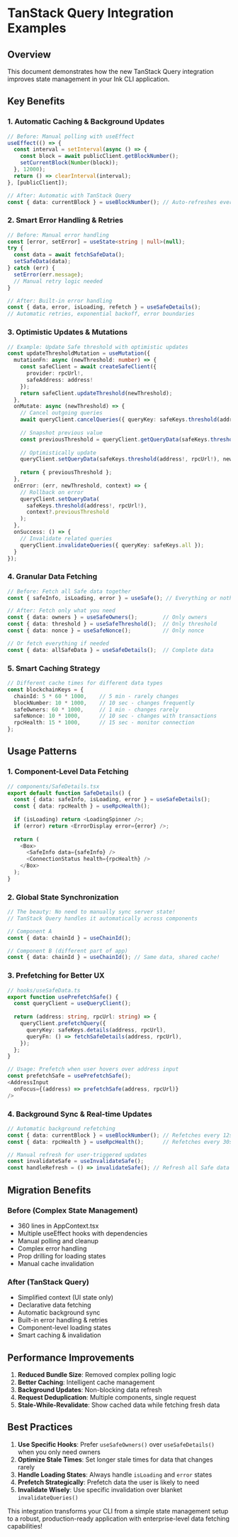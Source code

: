 # TanStack Query Integration Examples

## Overview

This document demonstrates how the new TanStack Query integration improves state management in your Ink CLI application.

## Key Benefits

### 1. **Automatic Caching & Background Updates**
```typescript
// Before: Manual polling with useEffect
useEffect(() => {
  const interval = setInterval(async () => {
    const block = await publicClient.getBlockNumber();
    setCurrentBlock(Number(block));
  }, 12000);
  return () => clearInterval(interval);
}, [publicClient]);

// After: Automatic with TanStack Query
const { data: currentBlock } = useBlockNumber(); // Auto-refreshes every 12s
```

### 2. **Smart Error Handling & Retries**
```typescript
// Before: Manual error handling
const [error, setError] = useState<string | null>(null);
try {
  const data = await fetchSafeData();
  setSafeData(data);
} catch (err) {
  setError(err.message);
  // Manual retry logic needed
}

// After: Built-in error handling
const { data, error, isLoading, refetch } = useSafeDetails();
// Automatic retries, exponential backoff, error boundaries
```

### 3. **Optimistic Updates & Mutations**
```typescript
// Example: Update Safe threshold with optimistic updates
const updateThresholdMutation = useMutation({
  mutationFn: async (newThreshold: number) => {
    const safeClient = await createSafeClient({
      provider: rpcUrl!,
      safeAddress: address!
    });
    return safeClient.updateThreshold(newThreshold);
  },
  onMutate: async (newThreshold) => {
    // Cancel outgoing queries
    await queryClient.cancelQueries({ queryKey: safeKeys.threshold(address!, rpcUrl!) });
    
    // Snapshot previous value
    const previousThreshold = queryClient.getQueryData(safeKeys.threshold(address!, rpcUrl!));
    
    // Optimistically update
    queryClient.setQueryData(safeKeys.threshold(address!, rpcUrl!), newThreshold);
    
    return { previousThreshold };
  },
  onError: (err, newThreshold, context) => {
    // Rollback on error
    queryClient.setQueryData(
      safeKeys.threshold(address!, rpcUrl!), 
      context?.previousThreshold
    );
  },
  onSuccess: () => {
    // Invalidate related queries
    queryClient.invalidateQueries({ queryKey: safeKeys.all });
  }
});
```

### 4. **Granular Data Fetching**
```typescript
// Before: Fetch all Safe data together
const { safeInfo, isLoading, error } = useSafe(); // Everything or nothing

// After: Fetch only what you need
const { data: owners } = useSafeOwners();        // Only owners
const { data: threshold } = useSafeThreshold();  // Only threshold  
const { data: nonce } = useSafeNonce();          // Only nonce

// Or fetch everything if needed
const { data: allSafeData } = useSafeDetails();  // Complete data
```

### 5. **Smart Caching Strategy**
```typescript
// Different cache times for different data types
const blockchainKeys = {
  chainId: 5 * 60 * 1000,    // 5 min - rarely changes
  blockNumber: 10 * 1000,    // 10 sec - changes frequently  
  safeOwners: 60 * 1000,     // 1 min - changes rarely
  safeNonce: 10 * 1000,      // 10 sec - changes with transactions
  rpcHealth: 15 * 1000,      // 15 sec - monitor connection
};
```

## Usage Patterns

### 1. **Component-Level Data Fetching**
```typescript
// components/SafeDetails.tsx
export default function SafeDetails() {
  const { data: safeInfo, isLoading, error } = useSafeDetails();
  const { data: rpcHealth } = useRpcHealth();
  
  if (isLoading) return <LoadingSpinner />;
  if (error) return <ErrorDisplay error={error} />;
  
  return (
    <Box>
      <SafeInfo data={safeInfo} />
      <ConnectionStatus health={rpcHealth} />
    </Box>
  );
}
```

### 2. **Global State Synchronization**
```typescript
// The beauty: No need to manually sync server state!
// TanStack Query handles it automatically across components

// Component A
const { data: chainId } = useChainId();

// Component B (different part of app)  
const { data: chainId } = useChainId(); // Same data, shared cache!
```

### 3. **Prefetching for Better UX**
```typescript
// hooks/useSafeData.ts
export function usePrefetchSafe() {
  const queryClient = useQueryClient();
  
  return (address: string, rpcUrl: string) => {
    queryClient.prefetchQuery({
      queryKey: safeKeys.details(address, rpcUrl),
      queryFn: () => fetchSafeDetails(address, rpcUrl),
    });
  };
}

// Usage: Prefetch when user hovers over address input
const prefetchSafe = usePrefetchSafe();
<AddressInput 
  onFocus={(address) => prefetchSafe(address, rpcUrl)} 
/>
```

### 4. **Background Sync & Real-time Updates**
```typescript
// Automatic background refetching
const { data: currentBlock } = useBlockNumber(); // Refetches every 12s
const { data: rpcHealth } = useRpcHealth();      // Refetches every 30s

// Manual refresh for user-triggered updates
const invalidateSafe = useInvalidateSafe();
const handleRefresh = () => invalidateSafe(); // Refresh all Safe data
```

## Migration Benefits

### Before (Complex State Management)
- 360 lines in AppContext.tsx
- Multiple useEffect hooks with dependencies
- Manual polling and cleanup
- Complex error handling
- Prop drilling for loading states
- Manual cache invalidation

### After (TanStack Query)
- Simplified context (UI state only)
- Declarative data fetching
- Automatic background sync
- Built-in error handling & retries
- Component-level loading states
- Smart caching & invalidation

## Performance Improvements

1. **Reduced Bundle Size**: Removed complex polling logic
2. **Better Caching**: Intelligent cache management
3. **Background Updates**: Non-blocking data refresh
4. **Request Deduplication**: Multiple components, single request
5. **Stale-While-Revalidate**: Show cached data while fetching fresh data

## Best Practices

1. **Use Specific Hooks**: Prefer `useSafeOwners()` over `useSafeDetails()` when you only need owners
2. **Optimize Stale Times**: Set longer stale times for data that changes rarely
3. **Handle Loading States**: Always handle `isLoading` and `error` states
4. **Prefetch Strategically**: Prefetch data the user is likely to need
5. **Invalidate Wisely**: Use specific invalidation over blanket `invalidateQueries()`

This integration transforms your CLI from a simple state management setup to a robust, production-ready application with enterprise-level data fetching capabilities!
